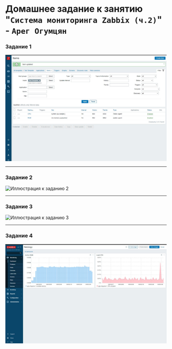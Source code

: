 # Домашнее задание к занятию "`Система мониторинга Zabbix (ч.2)`" - `Арег Огумцян`

### Задание 1

![Иллюстрация к заданию 1](image/image1.jpg)

---

### Задание 2

![Иллюстрация к заданию 2](image/image2.jpg)

---

### Задание 3

![Иллюстрация к заданию 3](image/image3.jpg)

---

### Задание 4

![Иллюстрация к заданию 4](image/image4.jpg)
